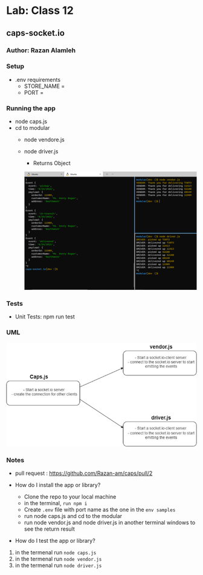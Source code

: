 
# Lab: Class 12

## caps-socket.io

### Author: Razan Alamleh

### Setup
- .env requirements
  - STORE_NAME = 
  - PORT = 

### Running the app
- node caps.js
- cd to modular
  - node vendore.js
  - node driver.js

    - Returns Object

    ![return](./images/socket-result.PNG)


### Tests
- Unit Tests: npm run test

### UML
![uml](./images/socket.png)

### Notes
- pull request : https://github.com/Razan-am/caps/pull/2
- How do I install the app or library?
  - Clone the repo to your local machine
  - in the terminal, `run npm i`
  - Create `.env` file with port name as the one in the `env samples` 
  - run node caps.js and cd to the modular 
  - run node vendor.js and node driver.js in another terminal windows to see the  return result  

- How do I test the app or library?
1.  in the termenal run `node caps.js`
2.   in the termenal run `node vendor.js`
3.   in the termenal run `node driver.js`
